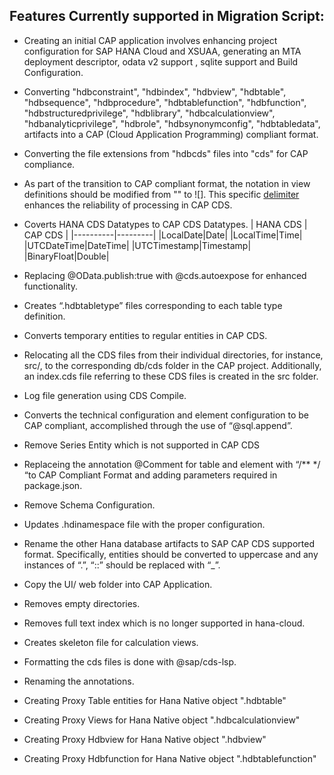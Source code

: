 ## Features Currently supported in Migration Script:
- Creating an initial CAP application involves enhancing project configuration for SAP HANA Cloud and XSUAA, generating an MTA deployment descriptor, odata v2 support , sqlite support and Build Configuration.
  
- Converting "hdbconstraint", "hdbindex", "hdbview", "hdbtable", "hdbsequence", "hdbprocedure", "hdbtablefunction", "hdbfunction", "hdbstructuredprivilege", "hdblibrary", "hdbcalculationview", "hdbanalyticprivilege",
"hdbrole", "hdbsynonymconfig", "hdbtabledata", artifacts into a CAP (Cloud Application Programming) compliant format.

- Converting the file extensions from "hdbcds" files into "cds" for CAP compliance.
  
- As part of the transition to CAP compliant format, the notation in view definitions should be modified from "" to ![]. This specific [delimiter](https://cap.cloud.sap/docs/cds/cdl#delimited-identifiers) enhances the reliability of processing in CAP CDS.
  
- Coverts HANA CDS Datatypes to CAP CDS Datatypes.
       | HANA CDS | CAP CDS |
    |----------|---------|
    |LocalDate|Date|
    |LocalTime|Time|
    |UTCDateTime|DateTime|
    |UTCTimestamp|Timestamp|
    |BinaryFloat|Double|
  
- Replacing @OData.publish:true with @cds.autoexpose for enhanced functionality.
  
- Creates “.hdbtabletype” files corresponding to each table type definition.
  
- Converts temporary entities to regular entities in CAP CDS.
  
- Relocating all the CDS files from their individual directories, for instance, src/, to the corresponding db/cds folder in the CAP project. Additionally, an index.cds file referring to these CDS files is created in the src folder.
  
- Log file generation using CDS Compile.
  
- Converts the technical configuration and element configuration to be CAP compliant, accomplished through the use of “@sql.append”. 
- Remove Series Entity which is not supported in CAP CDS
  
- Replaceing the annotation  @Comment  for table and element with “/** */ “to CAP Compliant Format and adding parameters required in package.json.
  
- Remove Schema Configuration.
  
- Updates .hdinamespace file with the proper configuration.
  
- Rename the other Hana database artifacts to SAP CAP CDS supported format. Specifically, entities should be converted to uppercase and any instances of “.”, “::” should be replaced with “_”.
  
- Copy the UI/ web folder into CAP Application.
  
- Removes empty directories.
  
- Removes full text index which is no longer supported in hana-cloud.
  
- Creates skeleton file for calculation views.
  
- Formatting the cds files is done with @sap/cds-lsp.
  
- Renaming the annotations.

- Creating Proxy Table entities for Hana Native object ".hdbtable"

- Creating Proxy Views for Hana Native object ".hdbcalculationview"

- Creating Proxy Hdbview for Hana Native object ".hdbview"

- Creating Proxy Hdbfunction for Hana Native object ".hdbtablefunction"
